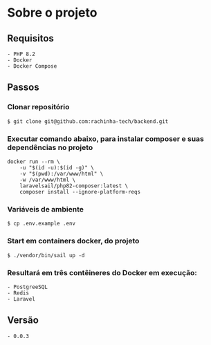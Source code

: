 # Sobre o projeto

## Requisitos
    - PHP 8.2
    - Docker
    - Docker Compose

## Passos

### Clonar repositório
    $ git clone git@github.com:rachinha-tech/backend.git
    
### Executar comando abaixo, para instalar composer e suas dependências no projeto
        
    docker run --rm \
        -u "$(id -u):$(id -g)" \
        -v "$(pwd):/var/www/html" \
        -w /var/www/html \
        laravelsail/php82-composer:latest \
        composer install --ignore-platform-reqs

### Variáveis de ambiente
    $ cp .env.example .env 

### Start em containers docker, do projeto
    $ ./vendor/bin/sail up -d
    
### Resultará em três contêineres do Docker em execução:
    - PostgreeSQL
    - Redis
    - Laravel
    
## Versão
    - 0.0.3
